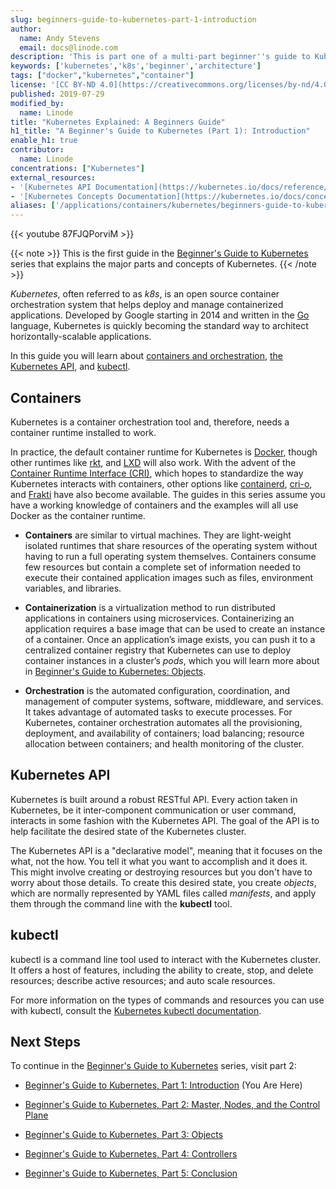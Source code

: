 ```yaml
---
slug: beginners-guide-to-kubernetes-part-1-introduction
author:
  name: Andy Stevens
  email: docs@linode.com
description: 'This is part one of a multi-part beginner''s guide to Kubernetes where you will be introduced to the Kubernetes technology, as well as it''s components.'
keywords: ['kubernetes','k8s','beginner','architecture']
tags: ["docker","kubernetes","container"]
license: '[CC BY-ND 4.0](https://creativecommons.org/licenses/by-nd/4.0)'
published: 2019-07-29
modified_by:
  name: Linode
title: "Kubernetes Explained: A Beginners Guide"
h1_title: "A Beginner's Guide to Kubernetes (Part 1): Introduction"
enable_h1: true
contributor:
  name: Linode
concentrations: ["Kubernetes"]
external_resources:
- '[Kubernetes API Documentation](https://kubernetes.io/docs/reference/generated/kubernetes-api/v1.17/)'
- '[Kubernetes Concepts Documentation](https://kubernetes.io/docs/concepts/)'
aliases: ['/applications/containers/kubernetes/beginners-guide-to-kubernetes-part-1-introduction/','/kubernetes/beginners-guide-to-kubernetes-part-1-introduction/','/applications/containers/kubernetes/beginners-guide-to-kubernetes-introduction/']
---
```


{{< youtube 87FJQPorviM >}}

{{< note >}}
This is the first guide in the [Beginner's Guide to Kubernetes](/docs/kubernetes/beginners-guide-to-kubernetes) series that explains the major parts and concepts of Kubernetes.
{{< /note >}}

*Kubernetes*, often referred to as *k8s*, is an open source container orchestration system that helps deploy and manage containerized applications. Developed by Google starting in 2014 and written in the [Go](http://golang.org) language, Kubernetes is quickly becoming the standard way to architect horizontally-scalable applications.

In this guide you will learn about [containers and orchestration](#containers), [the Kubernetes API](#kubernetes-api), and [kubectl](#kubectl).

## Containers

Kubernetes is a container orchestration tool and, therefore, needs a container runtime installed to work.

In practice, the default container runtime for Kubernetes is [Docker](https://www.docker.com/), though other runtimes like [rkt](https://coreos.com/rkt/), and [LXD](https://linuxcontainers.org/lxd/introduction/) will also work. With the advent of the [Container Runtime Interface (CRI)](https://github.com/kubernetes/community/blob/master/contributors/devel/sig-node/container-runtime-interface.md), which hopes to standardize the way Kubernetes interacts with containers, other options like [containerd](https://containerd.io/), [cri-o](https://cri-o.io/), and [Frakti](https://github.com/kubernetes/frakti) have also become available. The guides in this series assume you have a working knowledge of containers and the examples will all use Docker as the container runtime.

 - **Containers** are similar to virtual machines. They are light-weight isolated runtimes that share resources of the operating system without having to run a full operating system themselves. Containers consume few resources but contain a complete set of information needed to execute their contained application images such as files, environment variables, and libraries.

 - **Containerization** is a virtualization method to run distributed applications in containers using microservices. Containerizing an application requires a base image that can be used to create an instance of a container. Once an application’s image exists, you can push it to a centralized container registry that Kubernetes can use to deploy container instances in a cluster’s *pods*, which you will learn more about in [Beginner's Guide to Kubernetes: Objects](/docs/guides/beginners-guide-to-kubernetes-part-3-objects/#pods).

 - **Orchestration** is the automated configuration, coordination, and management of computer systems, software, middleware, and services. It takes advantage of automated tasks to execute processes. For Kubernetes, container orchestration automates all the provisioning, deployment, and availability of containers; load balancing; resource allocation between containers; and health monitoring of the cluster.

## Kubernetes API

Kubernetes is built around a robust RESTful API. Every action taken in Kubernetes, be it inter-component communication or user command, interacts in some fashion with the Kubernetes API. The goal of the API is to help facilitate the desired state of the Kubernetes cluster.

The Kubernetes API is a "declarative model", meaning that it focuses on the what, not the how. You tell it what you want to accomplish and it does it. This might involve creating or destroying resources but you don't have to worry about those details. To create this desired state, you create *objects*, which are normally represented by YAML files called *manifests*, and apply them through the command line with the **kubectl** tool.

## kubectl

kubectl is a command line tool used to interact with the Kubernetes cluster. It offers a host of features, including the ability to create, stop, and delete resources; describe active resources; and auto scale resources.

For more information on the types of commands and resources you can use with kubectl, consult the [Kubernetes kubectl documentation](https://kubernetes.io/docs/reference/kubectl/overview/).

## Next Steps

To continue in the [Beginner's Guide to Kubernetes](/docs/kubernetes/beginners-guide-to-kubernetes) series, visit part 2:

 - [Beginner's Guide to Kubernetes, Part 1: Introduction](/docs/guides/beginners-guide-to-kubernetes-part-1-introduction/) (You Are Here)

 - [Beginner's Guide to Kubernetes, Part 2: Master, Nodes, and the Control Plane](/docs/guides/beginners-guide-to-kubernetes-part-2-master-nodes-control-plane/)

 - [Beginner's Guide to Kubernetes, Part 3: Objects](/docs/guides/beginners-guide-to-kubernetes-part-3-objects/)

 - [Beginner's Guide to Kubernetes, Part 4: Controllers](/docs/guides/beginners-guide-to-kubernetes-part-4-controllers/)

 - [Beginner's Guide to Kubernetes, Part 5: Conclusion](/docs/guides/beginners-guide-to-kubernetes-part-5-conclusion/)

